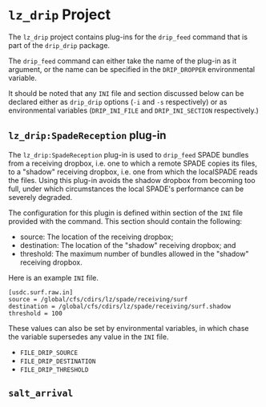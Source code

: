 # `lz_drip` Project #

The `lz_drip` project contains plug-ins for the `drip_feed` command that is part of the `drip_drip` package.

The `drip_feed` command can either take the name of the plug-in as it argument, or the name can be specified in the `DRIP_DROPPER` environmental variable.

It should be noted that any `INI` file and section discussed below can be declared either as `drip_drip` options (`-i` and `-s` respectively) or as environmental variables (`DRIP_INI_FILE` and `DRIP_INI_SECTION` respectively.)


## `lz_drip:SpadeReception` plug-in ##

The `lz_drip:SpadeReception` plug-in is used to `drip_feed` SPADE bundles from a receiving dropbox, i.e. one to which a remote SPADE copies its files, to a "shadow" receiving dropbox, i.e. one from which the localSPADE reads the files. Using this plug-in avoids the shadow dropbox from becoming too full, under which circumstances the local SPADE's performance can be severely degraded.

The configuration for this plugin is defined within section of the `INI` file provided with the command. This section should contain the following:

* source: The location of the receiving dropbox;
* destination: The location of the "shadow" receiving dropbox; and
* threshold: The maximum number of bundles allowed in the "shadow" receiving dropbox.

Here is an example `INI` file.

    [usdc.surf.raw.in]
    source = /global/cfs/cdirs/lz/spade/receiving/surf
    destination = /global/cfs/cdirs/lz/spade/receiving/surf.shadow
    threshold = 100

These values can also be set by environmental variables, in which chase the variable supersedes any value in the `INI` file.

* `FILE_DRIP_SOURCE`
* `FILE_DRIP_DESTINATION`
* `FILE_DRIP_THRESHOLD`


## `salt_arrival` ##
